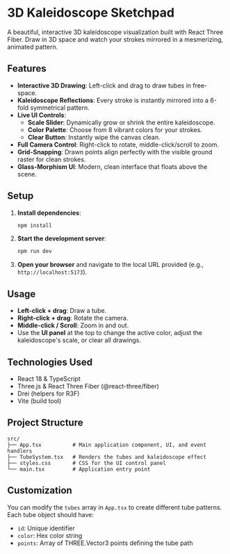 # 3D Kaleidoscope Sketchpad

A beautiful, interactive 3D kaleidoscope visualization built with React Three Fiber. Draw in 3D space and watch your strokes mirrored in a mesmerizing, animated pattern.

## Features

- **Interactive 3D Drawing**: Left-click and drag to draw tubes in free-space.
- **Kaleidoscope Reflections**: Every stroke is instantly mirrored into a 6-fold symmetrical pattern.
- **Live UI Controls**:
  - **Scale Slider**: Dynamically grow or shrink the entire kaleidoscope.
  - **Color Palette**: Choose from 8 vibrant colors for your strokes.
  - **Clear Button**: Instantly wipe the canvas clean.
- **Full Camera Control**: Right-click to rotate, middle-click/scroll to zoom.
- **Grid-Snapping**: Drawn points align perfectly with the visible ground raster for clean strokes.
- **Glass-Morphism UI**: Modern, clean interface that floats above the scene.

## Setup

1.  **Install dependencies**:
    ```bash
    npm install
    ```

2.  **Start the development server**:
    ```bash
    npm run dev
    ```

3.  **Open your browser** and navigate to the local URL provided (e.g., `http://localhost:5173`).

## Usage

-   **Left-click + drag**: Draw a tube.
-   **Right-click + drag**: Rotate the camera.
-   **Middle-click / Scroll**: Zoom in and out.
-   Use the **UI panel** at the top to change the active color, adjust the kaleidoscope's scale, or clear all drawings.

## Technologies Used

-   React 18 & TypeScript
-   Three.js & React Three Fiber (@react-three/fiber)
-   Drei (helpers for R3F)
-   Vite (build tool)

## Project Structure

```
src/
├── App.tsx          # Main application component, UI, and event handlers
├── TubeSystem.tsx   # Renders the tubes and kaleidoscope effect
├── styles.css       # CSS for the UI control panel
└── main.tsx         # Application entry point
```

## Customization

You can modify the `tubes` array in `App.tsx` to create different tube patterns. Each tube object should have:
- `id`: Unique identifier
- `color`: Hex color string
- `points`: Array of THREE.Vector3 points defining the tube path 